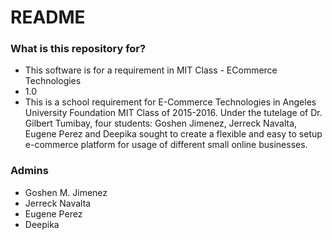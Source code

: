 # README #

### What is this repository for? ###

* This software is for a requirement in MIT Class - ECommerce Technologies
* 1.0
* This is a school requirement for E-Commerce Technologies in Angeles University Foundation MIT Class of 2015-2016. Under the tutelage of Dr. Gilbert Tumibay, four students: Goshen Jimenez, Jerreck Navalta, Eugene Perez and Deepika sought to create a flexible and easy to setup e-commerce platform for usage of different small online businesses.

### Admins ###

* Goshen M. Jimenez
* Jerreck Navalta
* Eugene Perez
* Deepika